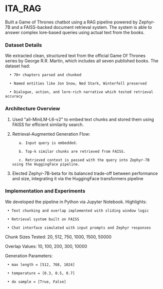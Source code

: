 # ITA_RAG
Built a Game of Thrones chatbot using a RAG pipeline powered by Zephyr-7B and a FAISS-backed document retrieval system. The system is able to answer complex lore-based queries using actual text from the books.

### Dataset Details
We extracted clean, structured text from the official Game Of Thrones series by George R.R. Martin, which includes all seven published books. The dataset had:

      • 70+ chapters parsed and chunked
      
      • Named entities like Jon Snow, Ned Stark, Winterfell preserved
      
      • Dialogue, action, and lore-rich narrative which tested retrieval accuracy

### Architecture Overview
1) Used "all-MiniLM-L6-v2" to embed text chunks and stored them using FAISS for efficient similarity search.
2) Retrieval-Augmented Generation Flow:

          a. Input query is embedded.
         
          b. Top-k similar chunks are retrieved from FAISS.
         
          c. Retrieved context is passed with the query into Zephyr-7B using the HuggingFace pipeline.
   
3) Elected Zephyr-7B-beta for its balanced trade-off between performance and size, integrating it via the HuggingFace transformers pipeline

### Implementation and Experiments
We developed the pipeline in Python via Jupyter Notebook. Highlights:

     • Text chunking and overlap implemented with sliding window logic
     
     • Retrieval system built on FAISS
     
     • Chat interface simulated with input prompts and Zephyr responses
  
Chunk Sizes Tested: 20, 512, 750, 1000, 1500, 50000

Overlap Values: 10, 100, 200, 300, 10000

Generation Parameters:

     • max length = [512, 768, 1024]
     
     • temperature = [0.3, 0.5, 0.7]
     
     • do sample = [True, False]
